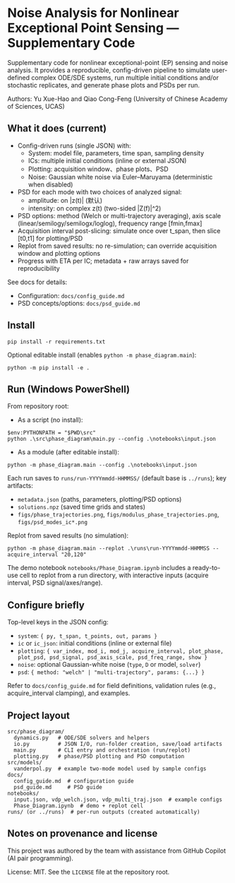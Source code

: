 # Noise Analysis for Nonlinear Exceptional Point Sensing — Supplementary Code

Supplementary code for nonlinear exceptional-point (EP) sensing and noise analysis. It provides a reproducible, config-driven pipeline to simulate user-defined complex ODE/SDE systems, run multiple initial conditions and/or stochastic replicates, and generate phase plots and PSDs per run.

Authors: Yu Xue-Hao and Qiao Cong-Feng (University of Chinese Academy of Sciences, UCAS)

## What it does (current)

- Config-driven runs (single JSON) with:
  - System: model file, parameters, time span, sampling density
  - ICs: multiple initial conditions (inline or external JSON)
  - Plotting: acquisition window、phase plots、PSD
  - Noise: Gaussian white noise via Euler–Maruyama (deterministic when disabled)
- PSD for each mode with two choices of analyzed signal:
  - amplitude: on |z(t)| (默认)
  - intensity: on complex z(t) (two-sided |Z(f)|^2)
- PSD options: method (Welch or multi-trajectory averaging), axis scale (linear/semilogy/semilogx/loglog), frequency range [fmin,fmax]
- Acquisition interval post-slicing: simulate once over t_span, then slice [t0,t1] for plotting/PSD
- Replot from saved results: no re-simulation; can override acquisition window and plotting options
- Progress with ETA per IC; metadata + raw arrays saved for reproducibility

See docs for details:
- Configuration: `docs/config_guide.md`
- PSD concepts/options: `docs/psd_guide.md`

## Install

```
pip install -r requirements.txt
```

Optional editable install (enables `python -m phase_diagram.main`):

```
python -m pip install -e .
```

## Run (Windows PowerShell)

From repository root:

- As a script (no install):
```
$env:PYTHONPATH = "$PWD\src"
python .\src\phase_diagram\main.py --config .\notebooks\input.json
```

- As a module (after editable install):
```
python -m phase_diagram.main --config .\notebooks\input.json
```

Each run saves to `runs/run-YYYYmmdd-HHMMSS/` (default base is `../runs`); key artifacts:
- `metadata.json` (paths, parameters, plotting/PSD options)
- `solutions.npz` (saved time grids and states)
- `figs/phase_trajectories.png`, `figs/modulus_phase_trajectories.png`, `figs/psd_modes_ic*.png`

Replot from saved results (no simulation):
```
python -m phase_diagram.main --replot .\runs\run-YYYYmmdd-HHMMSS --acquire_interval "20,120"
```

The demo notebook `notebooks/Phase_Diagram.ipynb` includes a ready-to-use cell to replot from a run directory, with interactive inputs (acquire interval, PSD signal/axes/range).

## Configure briefly

Top-level keys in the JSON config:
- `system`: `{ py, t_span, t_points, out, params }`
- `ic` or `ic_json`: initial conditions (inline or external file)
- `plotting`: `{ var_index, mod_i, mod_j, acquire_interval, plot_phase, plot_psd, psd_signal, psd_axis_scale, psd_freq_range, show }`
- `noise`: optional Gaussian-white noise (`type`, `D` or model, `solver`)
- `psd`: `{ method: "welch" | "multi-trajectory", params: {...} }`

Refer to `docs/config_guide.md` for field definitions, validation rules (e.g., acquire_interval clamping), and examples.

## Project layout

```
src/phase_diagram/
  dynamics.py   # ODE/SDE solvers and helpers
  io.py         # JSON I/O, run-folder creation, save/load artifacts
  main.py       # CLI entry and orchestration (run/replot)
  plotting.py   # phase/PSD plotting and PSD computation
src/models/
  vanderpol.py  # example two-mode model used by sample configs
docs/
  config_guide.md  # configuration guide
  psd_guide.md     # PSD guide
notebooks/
  input.json, vdp_welch.json, vdp_multi_traj.json  # example configs
  Phase_Diagram.ipynb  # demo + replot cell
runs/ (or ../runs)  # per-run outputs (created automatically)
```

## Notes on provenance and license

This project was authored by the team with assistance from GitHub Copilot (AI pair programming).

License: MIT. See the `LICENSE` file at the repository root.